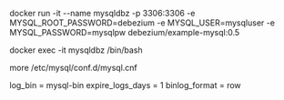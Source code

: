 docker run -it --name mysqldbz -p 3306:3306 -e MYSQL_ROOT_PASSWORD=debezium -e MYSQL_USER=mysqluser -e MYSQL_PASSWORD=mysqlpw debezium/example-mysql:0.5


docker exec -it mysqldbz /bin/bash

more /etc/mysql/conf.d/mysql.cnf

log_bin           = mysql-bin
expire_logs_days  = 1
binlog_format     = row
